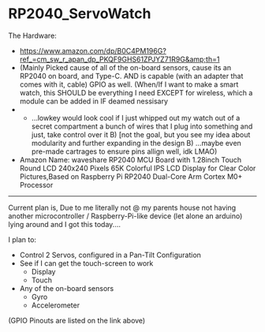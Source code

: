 # RP2040_ServoWatch
The Hardware: 
* https://www.amazon.com/dp/B0C4PM196G?ref_=cm_sw_r_apan_dp_PKQF9GHS61ZPJYZ71R9G&amp;th=1
* (Mainly Picked cause of all of the on-board sensors, cause its an RP2040 on board, and Type-C. AND is capable (with an adapter that comes with it, cable) GPIO as well. (When/If I want to make a smart watch, this SHOULD be everything I need EXCEPT for wireless, which a module can be added in IF deamed nessisary
*   * ...lowkey would look cool if I just whipped out my watch out of a secret compartment a bunch of wires that I plug into something and just, take control over it B) [not the goal, but you see my idea about modularity and further expanding in the design B) ...maybe even pre-made cartrages to ensure pins allign well, idk LMAO)  
* Amazon Name: waveshare RP2040 MCU Board with 1.28inch Touch Round LCD 240x240 Pixels 65K Colorful IPS LCD Display for Clear Color Pictures,Based on Raspberry Pi RP2040 Dual-Core Arm Cortex M0+ Processor

-----------
Current plan is, Due to me literally not @ my parents house not having another microcontroller / Raspberry-Pi-like device (let alone an arduino) lying around and I got this today....

I plan to: 

* Control 2 Servos, configured in a Pan-Tilt Configuration
* See if I can get the touch-screen to work
  * Display
  * Touch
* Any of the on-board sensors
  * Gyro
  * Accelerometer

(GPIO Pinouts are listed on the link above) 

